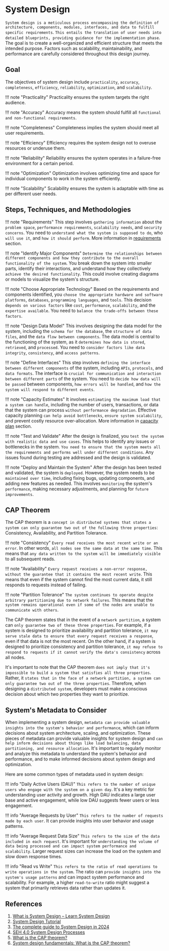# System Design

`System design is a meticulous process encompassing the definition of architecture, components, modules, interfaces, and data to fulfill specific requirements`. `This entails the translation of user needs into detailed blueprints, providing guidance for the implementation phase`. The goal is to create a well-organized and efficient structure that meets the intended purpose. Factors such as scalability, maintainability, and performance are carefully considered throughout this design journey.

## Goal

The objectives of system design include `practicality`, `accuracy`, `completeness`, `efficiency`, `reliability`, `optimization`, and `scalability`.

!!! note "Practicality"
    Practicality ensures the system targets the right audience.

!!! note "Accuracy"
    Accuracy means the system should fulfill all `functional and non-functional requirements`.

!!! note "Completeness"
    Completeness implies the system should meet all user requirements.

!!! note "Efficiency"
    Efficiency requires the system design not to overuse resources or underuse them.

!!! note "Reliability"
    Reliability ensures the system operates in a failure-free environment for a certain period.

!!! note "Optimization"
    Optimization involves optimizing time and space for individual components to work in the system efficiently.

!!! note "Scalability"
    Scalability ensures the system is adaptable with time as per different user needs.

## Steps, Techniques, and Methodologies

!!! note "Requirements"
    This step involves `gathering information` about the `problem space`, `performance requirements`, `scalability needs`, and `security concerns`. You need to `understand what the system is supposed to do`, who `will use it`, and `how it should perform`. More information in [requirements](requirements.md#requirements) section.

!!! note "Identify Major Components"
    `Determine the relationships between different components and how they contribute to the overall functionality of the system`. You break down the system into smaller parts, identify their interactions, and understand how they collectively `achieve the desired functionality`. This could involve creating diagrams or models to visualize the system's structure.

!!! note "Choose Appropriate Technology"
    Based on the requirements and components identified, you `choose the appropriate hardware and software platforms`, `databases`, `programming languages`, and `tools`. This decision `depends on various factors` like `cost`, `performance`, `scalability`, and the `expertise available`. You need to `balance the trade-offs between these factors`.

!!! note "Design Data Model"
    This involves designing the data model for the system, including the `schema for the database`, the `structure of data files`, and the `data flow between components`. The data model is central to the functioning of the system, as it `determines how data is stored`, `retrieved`, and `processed`. You need to `consider factors like data integrity`, `consistency`, and `access patterns`.

!!! note "Define Interfaces"
    This step involves `defining the interface between different components` of the system, including `APIs`, `protocols`, and `data formats`. The interface is `crucial for communication and interaction between different parts` of the system. You need to `decide how data will be passed` between components, `how errors will be handled`, and `how the system will respond to different events`.

!!! note "Capacity Estimates"
    It involves `estimating the maximum load that a system can handle`, including the number of users, transactions, or data that the system can process `without performance degradation`. Effective capacity planning `can help avoid bottlenecks`, `ensure system scalability`, and prevent costly resource over-allocation. More information in [capacity plan](capacity_plan.md#capacity-plan) section.

!!! note "Test and Validate"
    After the design is finalized, you `test the system with realistic data and use cases`. This helps to identify any issues or bottlenecks in the system. `You need to ensure that the system meets all the requirements and performs well under different conditions`. Any issues found during testing are addressed and the design is validated.

!!! note "Deploy and Maintain the System"
    After the design has been tested and validated, the system is `deployed`. However, the system needs to be `maintained over time`, including fixing bugs, updating components, and adding new features as needed. This involves `monitoring` the system's `performance`, making necessary adjustments, and planning for `future improvements`.

## CAP Theorem

The CAP theorem is a `concept in distributed systems that states a system can only guarantee two out of the following three properties`: Consistency, Availability, and Partition Tolerance.

!!! note "Consistency"
    `Every read receives the most recent write or an error`. In other words, `all nodes see the same data at the same time`. This means that `any data written to the system will be immediately visible` to all subsequent reads.

!!! note "Availability"
    `Every request receives a non-error response, without the guarantee that it contains the most recent write`. This means that even if the system cannot find the most current data, it still responds to requests instead of failing.

!!! note "Partition Tolerance"
    `The system continues to operate despite arbitrary partitioning due to network failures`. This means that the `system remains operational even if some of the nodes are unable to communicate with others`.

The CAP theorem states that in the event of a `network partition`, a system can `only guarantee two of these three properties`. For example, if a system is designed to prioritize availability and partition tolerance, `it may serve stale data to ensure that every request receives a response`, even if that data is not the most recent. On the other hand, if a system is designed to prioritize consistency and partition tolerance, `it may refuse to respond to requests if it cannot verify the data's consistency` across all nodes.

It's important to note that the CAP theorem `does not imply that it's impossible to build a system that satisfies all three properties`. Rather, it `states that in the face of a network partition, a system can only guarantee two out of the three properties`. Therefore, when designing a `distributed system`, developers must make a conscious decision about which two properties they want to prioritize.

## System's Metadata to Consider

When implementing a system design, `metadata can provide valuable insights into the system's behavior and performance`, which can inform decisions about system architecture, scaling, and optimization. These pieces of metadata can provide valuable insights for system design and `can help inform decisions about things like load balancing, data partitioning, and resource allocation`. It's important to regularly monitor and analyze this metadata to understand the system's behavior and performance, and to make informed decisions about system design and optimization.

Here are some common types of metadata used in system design:

!!! info "Daily Active Users (DAU)"
    `This refers to the number of unique users who engage with the system on a given day`. It's a key metric for understanding user activity and growth. High DAU indicates a large user base and active engagement, while low DAU suggests fewer users or less engagement.

!!! info "Average Requests by User"
    `This refers to the number of requests made by each user`. It can provide insights into user behavior and usage patterns.

!!! info "Average Request Data Size"
    `This refers to the size of the data included in each request`. It's important for `understanding the volume of data being processed and can impact system performance and scalability`. Larger request sizes can increase the load on the system and slow down response times.

!!! info "Read vs Write"
    `This refers to the ratio of read operations to write operations in the system`. The ratio can `provide insights into the system's usage patterns` and can impact system performance and scalability. For example, a higher `read-to-write` ratio might suggest a system that primarily retrieves data rather than updates it.

## References

1. [What is System Design – Learn System Design](https://www.geeksforgeeks.org/what-is-system-design-learn-system-design/)
1. [System Design Tutorial](https://www.geeksforgeeks.org/system-design-tutorial/)
1. [The complete guide to System Design in 2024](https://www.educative.io/blog/complete-guide-to-system-design)
1. [SEH 4.0 System Design Processes](https://www.nasa.gov/reference/4-0-system-design-processes/)
1. [What is the CAP theorem?](https://www.ibm.com/topics/cap-theorem)
1. [System design fundamentals: What is the CAP theorem?](https://www.educative.io/blog/what-is-cap-theorem)

<!-- https://www.phind.com/search?cache=dpyqfx0bzr047uhi0dllwnwk -->